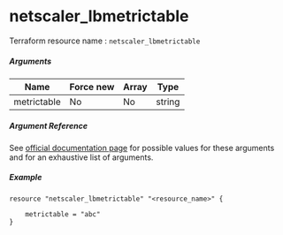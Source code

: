 # netscaler_lbmetrictable

Terraform resource name : ```netscaler_lbmetrictable```

##### Arguments

| Name | Force new | Array | Type |
|----|----|----|----|
|metrictable|No|No|string|

##### Argument Reference

See [official documentation page](https://developer-docs.citrix.com/projects/netscaler-nitro-api/en/11.0/configuration/load-balancing/lbmetrictable/lbmetrictable/) for possible values for these arguments and for an exhaustive list of arguments.

##### Example

```
resource "netscaler_lbmetrictable" "<resource_name>" {

    metrictable = "abc"
}
```

